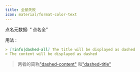 ```yaml
---
title: 全部失败
icon: material/format-color-text
---
```


点名元数据: “ 点名全”

用法 :

```md
> [!info|dashed-all] The title will be displayed as dashed
> The content will be displayed as dashed
```
> 两者的简称["dashed-content"](../content-styling/page-10.md)
> 和["dashed-title"](../title-styling/page-20.md)

